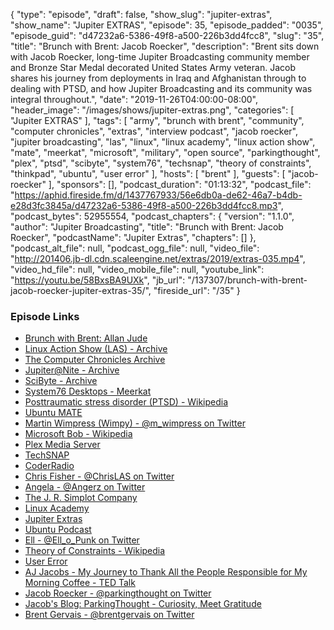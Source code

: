 {
  "type": "episode",
  "draft": false,
  "show_slug": "jupiter-extras",
  "show_name": "Jupiter EXTRAS",
  "episode": 35,
  "episode_padded": "0035",
  "episode_guid": "d47232a6-5386-49f8-a500-226b3dd4fcc8",
  "slug": "35",
  "title": "Brunch with Brent: Jacob Roecker",
  "description": "Brent sits down with Jacob Roecker, long-time Jupiter Broadcasting community member and Bronze Star Medal decorated United States Army veteran. Jacob shares his journey from deployments in Iraq and Afghanistan through to dealing with PTSD, and how Jupiter Broadcasting and its community was integral throughout.",
  "date": "2019-11-26T04:00:00-08:00",
  "header_image": "/images/shows/jupiter-extras.png",
  "categories": [
    "Jupiter EXTRAS"
  ],
  "tags": [
    "army",
    "brunch with brent",
    "community",
    "computer chronicles",
    "extras",
    "interview podcast",
    "jacob roecker",
    "jupiter broadcasting",
    "las",
    "linux",
    "linux academy",
    "linux action show",
    "mate",
    "meerkat",
    "microsoft",
    "military",
    "open source",
    "parkingthought",
    "plex",
    "ptsd",
    "scibyte",
    "system76",
    "techsnap",
    "theory of constraints",
    "thinkpad",
    "ubuntu",
    "user error"
  ],
  "hosts": [
    "brent"
  ],
  "guests": [
    "jacob-roecker"
  ],
  "sponsors": [],
  "podcast_duration": "01:13:32",
  "podcast_file": "https://aphid.fireside.fm/d/1437767933/56e6db0a-de62-46a7-b4db-e28d3fc3845a/d47232a6-5386-49f8-a500-226b3dd4fcc8.mp3",
  "podcast_bytes": 52955554,
  "podcast_chapters": {
    "version": "1.1.0",
    "author": "Jupiter Broadcasting",
    "title": "Brunch with Brent: Jacob Roecker",
    "podcastName": "Jupiter Extras",
    "chapters": []
  },
  "podcast_alt_file": null,
  "podcast_ogg_file": null,
  "video_file": "http://201406.jb-dl.cdn.scaleengine.net/extras/2019/extras-035.mp4",
  "video_hd_file": null,
  "video_mobile_file": null,
  "youtube_link": "https://youtu.be/58BxsBA9UXk",
  "jb_url": "/137307/brunch-with-brent-jacob-roecker-jupiter-extras-35/",
  "fireside_url": "/35"
}


### Episode Links

  * [Brunch with Brent: Allan Jude](https://extras.show/22 "Brunch with Brent: Allan Jude")
  * [Linux Action Show (LAS) - Archive](https://www.jupiterbroadcasting.com/show/linuxactionshow/ "Linux Action Show \(LAS\) - Archive")
  * [The Computer Chronicles Archive](https://www.youtube.com/user/ComputerChroniclesYT/videos "The Computer Chronicles Archive")
  * [Jupiter@Nite - Archive](https://www.jupiterbroadcasting.com/show/nite/ "Jupiter@Nite - Archive")
  * [SciByte - Archive](https://www.jupiterbroadcasting.com/show/scibyte/ "SciByte - Archive")
  * [System76 Desktops - Meerkat](https://system76.com/desktops/meerkat "System76 Desktops - Meerkat")
  * [Posttraumatic stress disorder (PTSD) - Wikipedia](https://en.wikipedia.org/wiki/Posttraumatic_stress_disorder "Posttraumatic stress disorder \(PTSD\) - Wikipedia")
  * [Ubuntu MATE](https://ubuntu-mate.org/ "Ubuntu MATE")
  * [Martin Wimpress (Wimpy) - @m_wimpress on Twitter](https://twitter.com/m_wimpress "Martin Wimpress \(Wimpy\) - @m_wimpress on Twitter")
  * [Microsoft Bob - Wikipedia](https://en.wikipedia.org/wiki/Microsoft_Bob "Microsoft Bob - Wikipedia")
  * [Plex Media Server](https://www.plex.tv/ "Plex Media Server")
  * [TechSNAP](https://techsnap.systems/ "TechSNAP")
  * [CoderRadio](https://www.jupiterbroadcasting.com/show/coderradio/ "CoderRadio")
  * [Chris Fisher - @ChrisLAS on Twitter](https://twitter.com/ChrisLAS "Chris Fisher - @ChrisLAS on Twitter")
  * [Angela - @Angerz on Twitter](https://twitter.com/angerz "Angela - @Angerz on Twitter")
  * [The J. R. Simplot Company](http://www.simplot.com/ "The J. R. Simplot Company")
  * [Linux Academy](https://linuxacademy.com "Linux Academy")
  * [Jupiter Extras](https://extras.show/ "Jupiter Extras")
  * [Ubuntu Podcast](http://ubuntupodcast.org/ "Ubuntu Podcast")
  * [Ell - @Ell_o_Punk on Twitter](https://twitter.com/ell_o_punk "Ell - @Ell_o_Punk on Twitter")
  * [Theory of Constraints - Wikipedia](https://en.wikipedia.org/wiki/Theory_of_constraints "Theory of Constraints - Wikipedia")
  * [User Error](https://error.show/ "User Error")
  * [AJ Jacobs - My Journey to Thank All the People Responsible for My Morning Coffee - TED Talk](https://www.ted.com/talks/aj_jacobs_my_journey_to_thank_all_the_people_responsible_for_my_morning_coffee "AJ Jacobs - My Journey to Thank All the People Responsible for My Morning Coffee - TED Talk")
  * [Jacob Roecker - @parkingthought on Twitter](https://twitter.com/@parkingthought "Jacob Roecker - @parkingthought on Twitter")
  * [Jacob's Blog: ParkingThought - Curiosity, Meet Gratitude](https://parkingthought.com/ "Jacob's Blog: ParkingThought - Curiosity, Meet Gratitude")
  * [Brent Gervais - @brentgervais on Twitter](https://twitter.com/brentgervais "Brent Gervais - @brentgervais on Twitter")


